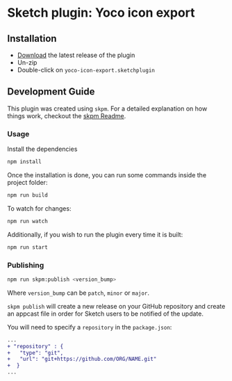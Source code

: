 # Sketch plugin: Yoco icon export

## Installation

- [Download](../../releases/latest/download/sketch-icon-export.sketchplugin.zip)
  the latest release of the plugin
- Un-zip
- Double-click on `yoco-icon-export.sketchplugin`

## Development Guide

This plugin was created using `skpm`. For a detailed explanation on how things
work, checkout the [skpm Readme](https://github.com/skpm/skpm/blob/master/README.md).

### Usage

Install the dependencies

```bash
npm install
```

Once the installation is done, you can run some commands inside the project folder:

```bash
npm run build
```

To watch for changes:

```bash
npm run watch
```

Additionally, if you wish to run the plugin every time it is built:

```bash
npm run start
```

### Publishing

```bash
npm run skpm:publish <version_bump>
```

Where `version_bump` can be `patch`, `minor` or `major`.

`skpm publish` will create a new release on your GitHub repository and create an appcast file in order for Sketch users to be notified of the update.

You will need to specify a `repository` in the `package.json`:

```diff
...
+ "repository" : {
+   "type": "git",
+   "url": "git+https://github.com/ORG/NAME.git"
+  }
...
```
